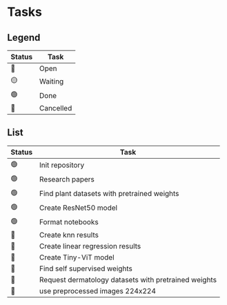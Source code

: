 # Tasks

## Legend

| Status | Task      |
| ------ | --------- |
| 🔵     | Open      |
| 🟡     | Waiting   |
| 🟢     | Done      |
| 🔴     | Cancelled |

## List

| Status | Task                                                 |
| ------ | ---------------------------------------------------- |
| 🟢     | Init repository                                      |
| 🟢     | Research papers                                      |
| 🟢     | Find plant datasets with pretrained weights          |
| 🟢     | Create ResNet50 model                                |
| 🟢     | Format notebooks                                     |
| 🔵     | Create knn results                                   |
| 🔵     | Create linear regression results                     |
| 🔵     | Create Tiny-ViT model                                |
| 🔵     | Find self supervised weights                         |
| 🔵     | Request dermatology datasets with pretrained weights |
| 🔵     | use preprocessed images 224x224                      |
